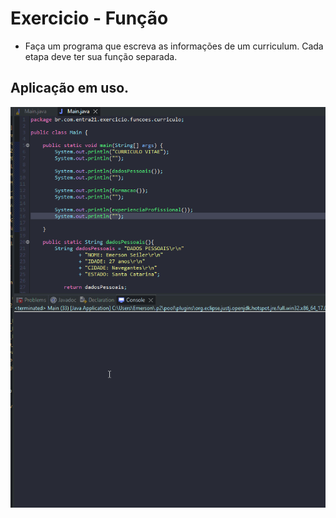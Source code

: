 # Exercicio - Função

- Faça um programa que escreva as informações de um curriculum. Cada etapa deve ter sua função separada.

## Aplicação em uso.

![Gif Exercicio](./img/exercicio.gif)